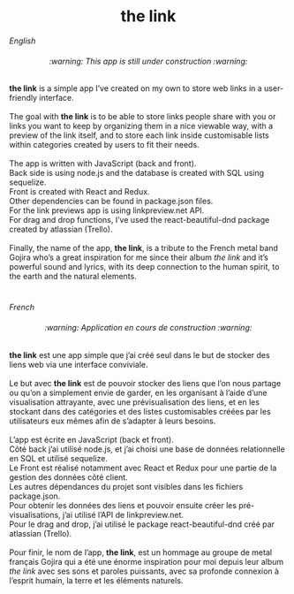 <h1 align="center">the link</h1>

<em>English</em>

<h6 align="center">:warning: This app is still under construction :warning:</h6>

<strong>the link</strong> is a simple app I’ve created on my own to store web links in a user-friendly interface.
<br>
<br>
The goal with <strong>the link</strong> is to be able to store links people share with you or links you want to keep by organizing them in a nice viewable way, with a preview of the link itself, and to store each link inside customisable lists within categories created by users to fit their needs.
<br>
<br>
The app is written with JavaScript (back and front).
<br>
Back side is using node.js and the database is created with SQL using sequelize.
<br>
Front is created with React and Redux.
<br>
Other dependencies can be found in package.json files.
<br>
For the link previews app is using linkpreview.net API.
<br>
For drag and drop functions, I’ve used the react-beautiful-dnd package created by atlassian (Trello).
<br>
<br>
Finally, the name of the app, <strong>the link</strong>, is a tribute to the French metal band Gojira who’s a great inspiration for me since their album <em>the link</em> and it’s powerful sound and lyrics, with its deep connection to the human spirit, to the earth and the natural elements.

<h1 align="center"> </h1>


<em>French</em>

<h6 align="center">:warning: Application en cours de construction :warning:</h6>

<strong>the link</strong> est une app simple que j’ai créé seul dans le but de stocker des liens web via une interface conviviale.
<br>
<br>
Le but avec <strong>the link</strong> est de pouvoir stocker des liens que l’on nous partage ou qu’on a simplement envie de garder, en les organisant à l’aide d’une visualisation attrayante, avec une prévisualisation des liens, et en les stockant dans des catégories et des listes customisables créées par les utilisateurs eux mêmes afin de s’adapter à leurs besoins. 
<br>
<br>
L’app est écrite en JavaScript (back et front).
<br>
Côté back j’ai utilisé node.js, et j’ai choisi une base de données relationnelle en SQL et utilisé sequelize.
<br>
Le Front est réalisé notamment avec React et Redux pour une partie de la gestion des données côté client.
<br>
Les autres dépendances du projet sont visibles dans les fichiers package.json.
<br>
Pour obtenir les données des liens et pouvoir ensuite créer les pré-visualisations, j’ai utilisé l’API de linkpreview.net. 
<br>
Pour le drag and drop, j’ai utilisé le package react-beautiful-dnd créé par atlassian (Trello).
<br>
<br>
Pour finir, le nom de l’app, <strong>the link</strong>, est un hommage au groupe de metal français Gojira qui a été une énorme inspiration pour moi depuis leur album <em>the link</em> avec ses sons et paroles puissants, avec sa profonde connexion à l’esprit humain, la terre et les éléments naturels.

